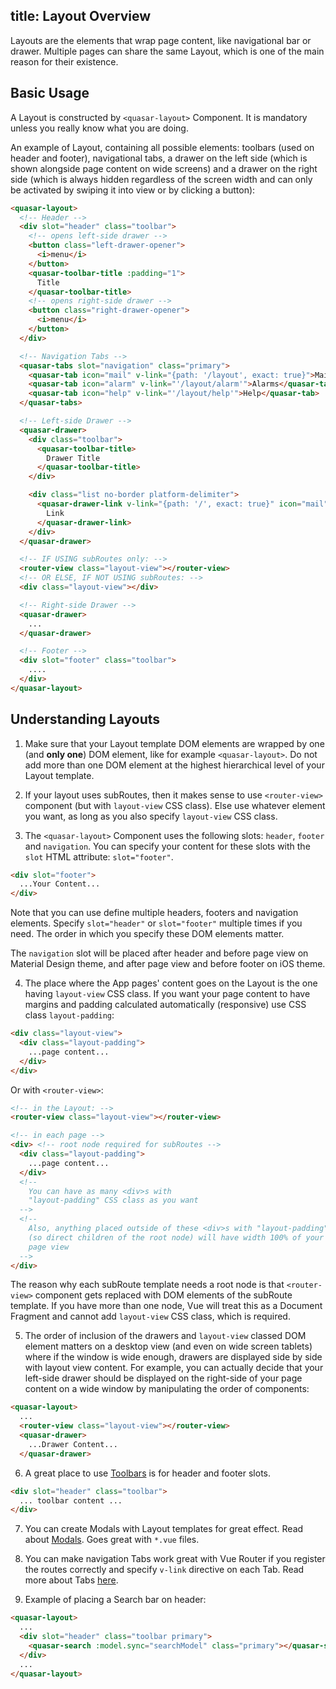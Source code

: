 title: Layout Overview
---
Layouts are the elements that wrap page content, like navigational bar or drawer. Multiple pages can share the same Layout, which is one of the main reason for their existence.

<input type="hidden" data-fullpage-demo="layout">

## Basic Usage
A Layout is constructed by `<quasar-layout>` Component. It is mandatory unless you really know what you are doing.

An example of Layout, containing all possible elements: toolbars (used on header and footer), navigational tabs, a drawer on the left side (which is shown alongside page content on wide screens) and a drawer on the right side (which is always hidden regardless of the screen width and can only be activated by swiping it into view or by clicking a button):

``` html
<quasar-layout>
  <!-- Header -->
  <div slot="header" class="toolbar">
    <!-- opens left-side drawer -->
    <button class="left-drawer-opener">
      <i>menu</i>
    </button>
    <quasar-toolbar-title :padding="1">
      Title
    </quasar-toolbar-title>
    <!-- opens right-side drawer -->
    <button class="right-drawer-opener">
      <i>menu</i>
    </button>
  </div>

  <!-- Navigation Tabs -->
  <quasar-tabs slot="navigation" class="primary">
    <quasar-tab icon="mail" v-link="{path: '/layout', exact: true}">Mails</quasar-tab>
    <quasar-tab icon="alarm" v-link="'/layout/alarm'">Alarms</quasar-tab>
    <quasar-tab icon="help" v-link="'/layout/help'">Help</quasar-tab>
  </quasar-tabs>

  <!-- Left-side Drawer -->
  <quasar-drawer>
    <div class="toolbar">
      <quasar-toolbar-title>
        Drawer Title
      </quasar-toolbar-title>
    </div>

    <div class="list no-border platform-delimiter">
      <quasar-drawer-link v-link="{path: '/', exact: true}" icon="mail">
        Link
      </quasar-drawer-link>
    </div>
  </quasar-drawer>

  <!-- IF USING subRoutes only: -->
  <router-view class="layout-view"></router-view>
  <!-- OR ELSE, IF NOT USING subRoutes: -->
  <div class="layout-view"></div>

  <!-- Right-side Drawer -->
  <quasar-drawer>
    ...
  </quasar-drawer>

  <!-- Footer -->
  <div slot="footer" class="toolbar">
    ....
  </div>
</quasar-layout>
```

## Understanding Layouts

1. Make sure that your Layout template DOM elements are wrapped by one (and **only one**) DOM element, like for example `<quasar-layout>`. Do not add more than one DOM element at the highest hierarchical level of your Layout template.

2. If your layout uses subRoutes, then it makes sense to use `<router-view>` component (but with `layout-view` CSS class). Else use whatever element you want, as long as you also specify `layout-view` CSS class.

3. The `<quasar-layout>` Component uses the following slots: `header`, `footer` and `navigation`. You can specify your content for these slots with the `slot` HTML attribute: `slot="footer"`.
  ``` html
  <div slot="footer">
    ...Your Content...
  </div>
  ```

  Note that you can use define multiple headers, footers and navigation elements. Specify `slot="header"` or `slot="footer"` multiple times if you need. The order in which you specify these DOM elements matter.

  The `navigation` slot will be placed after header and before page view on Material Design theme, and after page view and before footer on iOS theme.

4. The place where the App pages' content goes on the Layout is the one having `layout-view` CSS class. If you want your page content to have margins and padding calculated automatically (responsive) use CSS class `layout-padding`:
  ``` html
  <div class="layout-view">
    <div class="layout-padding">
      ...page content...
    </div>
  </div>
  ```
  Or with `<router-view>`:
  ``` html
  <!-- in the Layout: -->
  <router-view class="layout-view"></router-view>

  <!-- in each page -->
  <div> <!-- root node required for subRoutes -->
    <div class="layout-padding">
      ...page content...
    </div>
    <!--
      You can have as many <div>s with
      "layout-padding" CSS class as you want
    -->
    <!--
      Also, anything placed outside of these <div>s with "layout-padding"
      (so direct children of the root node) will have width 100% of your
      page view
    -->
  </div>
  ```

  The reason why each subRoute template needs a root node is that `<router-view>` component gets replaced with DOM elements of the subRoute template. If you
  have more than one node, Vue will treat this as a Document Fragment and
  cannot add `layout-view` CSS class, which is required.

5. The order of inclusion of the drawers and `layout-view` classed DOM element matters on a desktop view (and even on wide screen tablets) where if the window is wide enough, drawers are displayed side by side with layout view content. For example, you can actually decide that your left-side drawer should be displayed on the right-side of your page content on a wide window by manipulating the order of
components:
  ``` html
  <quasar-layout>
    ...
    <router-view class="layout-view"></router-view>
    <quasar-drawer>
      ...Drawer Content...
    </quasar-drawer>
  ```

6. A great place to use [Toolbars](/components/toolbar.html) is for header and footer slots.
  ``` html
  <div slot="header" class="toolbar">
    ... toolbar content ...
  </div>
  ```

7. You can create Modals with Layout templates for great effect. Read about [Modals](/components/modal.html). Goes great with `*.vue` files.

8. You can make navigation Tabs work great with Vue Router if you register the routes correctly and specify `v-link` directive on each Tab. Read more about Tabs [here](/components/tabs.html).

9. Example of placing a Search bar on header:
  ``` html
  <quasar-layout>
    ...
    <div slot="header" class="toolbar primary">
      <quasar-search :model.sync="searchModel" class="primary"></quasar-search>
    </div>
    ...
  </quasar-layout>
  ```
